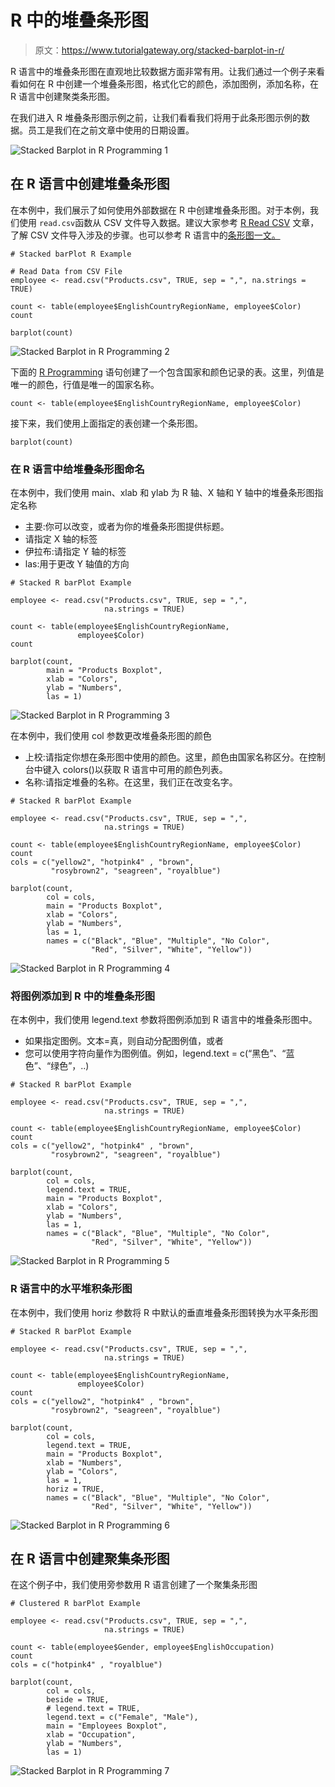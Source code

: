 # R 中的堆叠条形图

> 原文：<https://www.tutorialgateway.org/stacked-barplot-in-r/>

R 语言中的堆叠条形图在直观地比较数据方面非常有用。让我们通过一个例子来看看如何在 R 中创建一个堆叠条形图，格式化它的颜色，添加图例，添加名称，在 R 语言中创建聚类条形图。

在我们进入 R 堆叠条形图示例之前，让我们看看我们将用于此条形图示例的数据。员工是我们在之前文章中使用的日期设置。

![Stacked Barplot in R Programming 1](img/763fa5e41687f7684ab691c4d3a698bf.png)

## 在 R 语言中创建堆叠条形图

在本例中，我们展示了如何使用外部数据在 R 中创建堆叠条形图。对于本例，我们使用 `read.csv`函数从 CSV 文件导入数据。建议大家参考 [R Read CSV](https://www.tutorialgateway.org/r-read-csv-function/) 文章，了解 CSV 文件导入涉及的步骤。也可以参考 R 语言中的[条形图一文。](https://www.tutorialgateway.org/barplot-in-r-programming/)

```
# Stacked barPlot R Example 

# Read Data from CSV File
employee <- read.csv("Products.csv", TRUE, sep = ",", na.strings = TRUE)

count <- table(employee$EnglishCountryRegionName, employee$Color)
count

barplot(count)
```

![Stacked Barplot in R Programming 2](img/bd1752e78f4bc9f61247097067a4183d.png)

下面的 [R Programming](https://www.tutorialgateway.org/r-programming/) 语句创建了一个包含国家和颜色记录的表。这里，列值是唯一的颜色，行值是唯一的国家名称。

```
count <- table(employee$EnglishCountryRegionName, employee$Color)
```

接下来，我们使用上面指定的表创建一个条形图。

```
barplot(count)
```

### 在 R 语言中给堆叠条形图命名

在本例中，我们使用 main、xlab 和 ylab 为 R 轴、X 轴和 Y 轴中的堆叠条形图指定名称

*   主要:你可以改变，或者为你的堆叠条形图提供标题。
*   请指定 X 轴的标签
*   伊拉布:请指定 Y 轴的标签
*   las:用于更改 Y 轴值的方向

```
# Stacked R barPlot Example 

employee <- read.csv("Products.csv", TRUE, sep = ",", 
                     na.strings = TRUE)

count <- table(employee$EnglishCountryRegionName, 
               employee$Color)
count

barplot(count,
        main = "Products Boxplot",
        xlab = "Colors",
        ylab = "Numbers",
        las = 1)
```

![Stacked Barplot in R Programming 3](img/b87e7463d87b2372d400f8e827dccbe4.png)

在本例中，我们使用 col 参数更改堆叠条形图的颜色

*   上校:请指定你想在条形图中使用的颜色。这里，颜色由国家名称区分。在控制台中键入 colors()以获取 R 语言中可用的颜色列表。
*   名称:请指定堆叠的名称。在这里，我们正在改变名字。

```
# Stacked R barPlot Example 

employee <- read.csv("Products.csv", TRUE, sep = ",", 
                     na.strings = TRUE)

count <- table(employee$EnglishCountryRegionName, employee$Color)
count
cols = c("yellow2", "hotpink4" , "brown", 
         "rosybrown2", "seagreen", "royalblue")

barplot(count,
        col = cols,
        main = "Products Boxplot",
        xlab = "Colors",
        ylab = "Numbers",
        las = 1,
        names = c("Black", "Blue", "Multiple", "No Color", 
                  "Red", "Silver", "White", "Yellow"))
```

![Stacked Barplot in R Programming 4](img/c5344d6a5cc596c7f6b541ee762a5d6d.png)

### 将图例添加到 R 中的堆叠条形图

在本例中，我们使用 legend.text 参数将图例添加到 R 语言中的堆叠条形图中。

*   如果指定图例。文本=真，则自动分配图例值，或者
*   您可以使用字符向量作为图例值。例如，legend.text = c(“黑色”、“蓝色”、“绿色”，..)

```
# Stacked R barPlot Example 

employee <- read.csv("Products.csv", TRUE, sep = ",", 
                     na.strings = TRUE)

count <- table(employee$EnglishCountryRegionName, employee$Color)
count
cols = c("yellow2", "hotpink4" , "brown", 
         "rosybrown2", "seagreen", "royalblue")

barplot(count,
        col = cols,
        legend.text = TRUE,
        main = "Products Boxplot",
        xlab = "Colors",
        ylab = "Numbers",
        las = 1,
        names = c("Black", "Blue", "Multiple", "No Color", 
                  "Red", "Silver", "White", "Yellow"))
```

![Stacked Barplot in R Programming 5](img/f42f0433039205e31750b28a1e6d322c.png)

### R 语言中的水平堆积条形图

在本例中，我们使用 horiz 参数将 R 中默认的垂直堆叠条形图转换为水平条形图

```
# Stacked R barPlot Example 

employee <- read.csv("Products.csv", TRUE, sep = ",", 
                     na.strings = TRUE)

count <- table(employee$EnglishCountryRegionName, 
               employee$Color)
count
cols = c("yellow2", "hotpink4" , "brown", 
         "rosybrown2", "seagreen", "royalblue")

barplot(count,
        col = cols,
        legend.text = TRUE,
        main = "Products Boxplot",
        xlab = "Numbers",
        ylab = "Colors",
        las = 1,
        horiz = TRUE,
        names = c("Black", "Blue", "Multiple", "No Color", 
                  "Red", "Silver", "White", "Yellow"))
```

![Stacked Barplot in R Programming 6](img/f53991116bf1438ec396133597b2bdb3.png)

## 在 R 语言中创建聚集条形图

在这个例子中，我们使用旁参数用 R 语言创建了一个聚集条形图

```
# Clustered R barPlot Example 

employee <- read.csv("Products.csv", TRUE, sep = ",", 
                     na.strings = TRUE)

count <- table(employee$Gender, employee$EnglishOccupation)
count
cols = c("hotpink4" , "royalblue")

barplot(count,
        col = cols,
        beside = TRUE,
        # legend.text = TRUE,
        legend.text = c("Female", "Male"),
        main = "Employees Boxplot",
        xlab = "Occupation",
        ylab = "Numbers",
        las = 1)
```

![Stacked Barplot in R Programming 7](img/a7ea5c138f3514dc31559986cc686377.png)